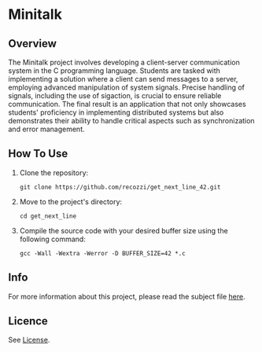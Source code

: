 <h1>Minitalk</h1>
<h2>Overview</h2>
The Minitalk project involves developing a client-server communication system in the C programming language. Students are tasked with implementing a solution where a client can send messages to a server, employing advanced manipulation of system signals. Precise handling of signals, including the use of sigaction, is crucial to ensure reliable communication. The final result is an application that not only showcases students' proficiency in implementing distributed systems but also demonstrates their ability to handle critical aspects such as synchronization and error management.
<h2>How To Use</h2>
<ol>
  <li>Clone the repository:</li>
  <pre><code>git clone https://github.com/recozzi/get_next_line_42.git</code></pre>
  <li>Move to the project's directory:</li>
  <pre><code>cd get_next_line</code></pre>
  <li>Compile the source code with your desired buffer size using the following command:</li>
  <pre><code>gcc -Wall -Wextra -Werror -D BUFFER_SIZE=42 *.c</code></pre>
</ol>
<h2>Info</h2>
For more information about this project, please read the subject file <a href="https://github.com/recozzi/get_next_line_42/blob/main/en.subject.pdf">here</a>.
<h2>Licence</h2>
See <a href="https://github.com/recozzi/get_next_line_42/blob/main/LICENSE">License</a>.
